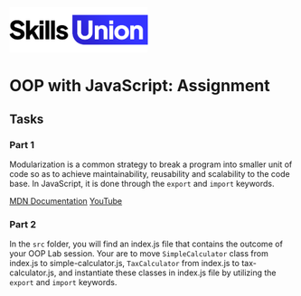 
[<img src="assets/images/su-logo.png" alt="Skills Union Logo" height="80px" />](https://www.skillsunion.com/)

# OOP with JavaScript: Assignment

## Tasks

### Part 1

Modularization is a common strategy to break a program into smaller unit of code so as to achieve maintainability, reusability and scalability to the code base. In JavaScript, it is done through the `export` and `import` keywords. 

[MDN Documentation](https://developer.mozilla.org/en-US/docs/web/javascript/reference/statements/export)
[YouTube](https://youtu.be/cRHQNNcYf6s)

### Part 2

In the `src` folder, you will find an index.js file that contains the outcome of your OOP Lab session. Your are to move `SimpleCalculator` class from index.js to simple-calculator.js, `TaxCalculator` from index.js to tax-calculator.js, and instantiate these classes in index.js file by utilizing the `export` and `import` keywords.